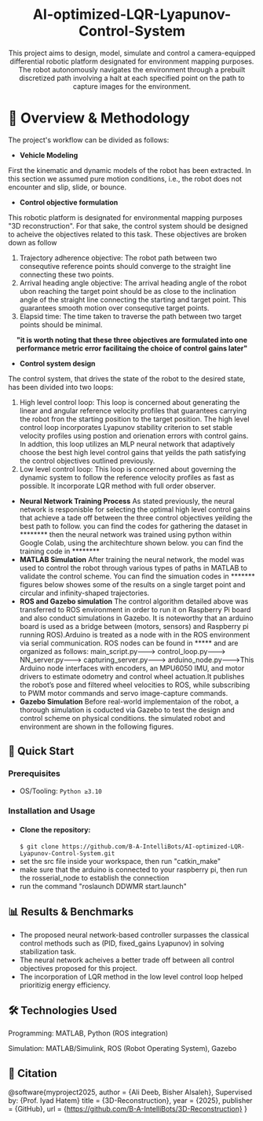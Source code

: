 <div align="center">
  
# AI-optimized-LQR-Lyapunov-Control-System
This project aims to design, model, simulate and control a camera-equipped differential robotic platform designated for environment mapping purposes. The robot autonomously navigates the environment through a prebuilt discretized path involving a halt at each specified point on the path to capture images for the environment.
</div>

# 📖 Overview & Methodology
The project's workflow can be divided as follows:
- **Vehicle Modeling**
  
First the kinematic and dynamic models of the robot has been extracted. In this section we assumed  pure motion conditions, i.e., the robot does not encounter and slip, slide, or bounce.
- **Control objective formulation**
  
This robotic platform is designated for environmental mapping purposes "3D reconstruction". For that sake, the control system should be designed to acheive the objectives related to this task. These objectives are broken down as follow
  1. Trajectory adherence objective:
The robot path between two consequtive reference points should converge to the straight line connecting these two points.
  2. Arrival heading angle objective:
The arrival heading angle of the robot ubon reaching the target point should be as close to the inclination angle of the straight line connecting the starting and target point. This guarantees smooth motion over consequtive target points.
  3. Elapsid time:
The time taken to traverse the path between two target points should be minimal.
<div align="center">
  
**"it is worth noting that these three objectives are formulated into one performance metric error facilitaing the choice of control gains later"**
</div>

- **Control system design**
  
The control system, that drives the state of the robot to the desired state, has been divided into two loops:
  1. High level control loop:
This loop is concerned about generating the linear and angular reference velocity profiles that guarantees carrying the robot fron the starting position to the target position. The high level control loop incorporates Lyapunov stability criterion to set stable velocity profiles using postion and orienation errors with control gains. In addtion, this loop utilizes an MLP neural network that adaptively choose the best high level control gains that yeilds the path satisfying the control objectives outlined previously.
  2. Low level control loop:
This loop is concerned about governing the dynamic system to follow the reference velocity profiles as fast as possible. It incorporate LQR method with full order observer.
- **Neural Network Training Process**
As stated previously, the neural network is responisble for selecting the optimal high level control gains that achieve a tade off between the three control objectives yeilding the best path to follow. 
you can find the codes for gathering the dataset in ********
then the neural network was trained using python within Google Colab, using the architechture shown below.
you can find the training code in ********
- **MATLAB Simulation**
After training the neural network, the model was used to control the robot through various types of paths in MATLAB to validate the control scheme.
You can find the simuation codes in *******
figures below showes some of the results on a single target point and circular and infinity-shaped trajectories.
- **ROS and Gazebo simulation**
The control algorithm detailed above was transferred to ROS environment in order to run it on Raspberry Pi board and also conduct simulations in Gazebo. It is noteworthy that an arduino board is used as a bridge between (motors, sensors) and Raspberry pi running ROS).Arduino is treated as a node with in the ROS environment via serial communication.
ROS nodes can be found in ***** and are organized as follows:
main_script.py---> 
control_loop.py---> 
NN_server.py---> 
capturing_server.py---> 
arduino_node.py--->This Arduino node interfaces with encoders, an MPU6050 IMU, and motor drivers to estimate odometry and control wheel actuation.It publishes the robot’s pose and filtered wheel velocities to ROS, while subscribing to PWM motor commands and servo image-capture commands.
- **Gazebo Simulation**
Before real-world implementaion of the robot, a thorough simulation is coducted via Gazebo to test the design and control scheme on physical conditions. the simulated robot and environment are shown in the following figures. 

## 🚀 Quick Start
### Prerequisites
- OS/Tooling: `Python ≥3.10`
### Installation and Usage

+ #### Clone the repository:
  `$ git clone https://github.com/B-A-IntelliBots/AI-optimized-LQR-Lyapunov-Control-System.git`
+ set the src file inside your workspace, then run "catkin_make"
+ make sure that the arduino is connected to your raspberry pi, then run the rosserial_node to establish the connection
+ run the command "roslaunch DDWMR start.launch" 
## 📊 Results & Benchmarks 
- The proposed neural network-based controller surpasses the classical control methods such as (PID, fixed_gains Lyapunov) in solving stabilization task.
- The neural network acheives a better trade off between all control objectives proposed for this project.
- The incorporation of LQR method in the low level control loop helped prioritizig energy efficiency.
  

## 🛠️ Technologies Used

Programming: MATLAB, Python (ROS integration)

Simulation: MATLAB/Simulink, ROS (Robot Operating System), Gazebo



## 📖 Citation
@software{myproject2025,
  author    = {Ali Deeb, Bisher Alsaleh}, Supervised by: {Prof. Iyad Hatem}
  title     = {3D-Reconstruction},
  year      = {2025},
  publisher = {GitHub},
  url       = {https://github.com/B-A-IntelliBots/3D-Reconstruction}
}

